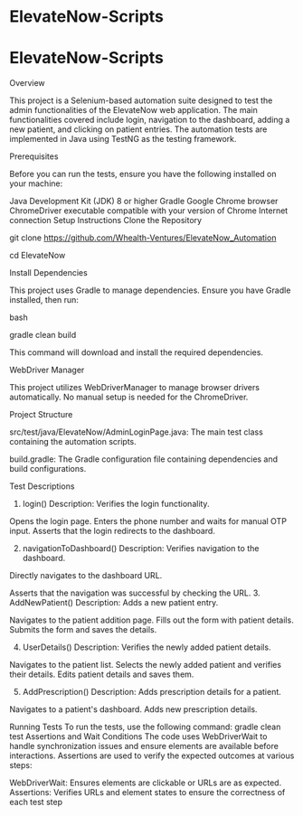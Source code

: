 # ElevateNow-Scripts
# ElevateNow-Scripts



Overview


This project is a Selenium-based automation suite designed to test the admin functionalities of the ElevateNow web application. The main functionalities covered include login, navigation to the dashboard, adding a new patient, and clicking on patient entries. The automation tests are implemented in Java using TestNG as the testing framework.



Prerequisites

Before you can run the tests, ensure you have the following installed on your machine:

Java Development Kit (JDK) 8 or higher
Gradle
Google Chrome browser
ChromeDriver executable compatible with your version of Chrome
Internet connection
Setup Instructions
Clone the Repository

git clone https://github.com/Whealth-Ventures/ElevateNow_Automation

cd ElevateNow

Install Dependencies

This project uses Gradle to manage dependencies. Ensure you have Gradle installed, then run:

bash

gradle clean build

This command will download and install the required dependencies.

WebDriver Manager

This project utilizes WebDriverManager to manage browser drivers automatically. No manual setup is needed for the ChromeDriver.

Project Structure

src/test/java/ElevateNow/AdminLoginPage.java: The main test class containing the automation scripts.

build.gradle: The Gradle configuration file containing dependencies and build configurations.

Test Descriptions
1. login()
Description: Verifies the login functionality.

Opens the login page.
Enters the phone number and waits for manual OTP input.
Asserts that the login redirects to the dashboard.


2. navigationToDashboard()
Description: Verifies navigation to the dashboard.

Directly navigates to the dashboard URL.


Asserts that the navigation was successful by checking the URL.
3. AddNewPatient()
Description: Adds a new patient entry.

Navigates to the patient addition page.
Fills out the form with patient details.
Submits the form and saves the details.

4. UserDetails()
Description: Verifies the newly added patient details.

Navigates to the patient list.
Selects the newly added patient and verifies their details.
Edits patient details and saves them.

5. AddPrescription()
Description: Adds prescription details for a patient.

Navigates to a patient's dashboard.
Adds new prescription details.


Running Tests
To run the tests, use the following command:
gradle clean test
Assertions and Wait Conditions
The code uses WebDriverWait to handle synchronization issues and ensure elements are available before interactions. Assertions are used to verify the expected outcomes at various steps:

WebDriverWait: Ensures elements are clickable or URLs are as expected.
Assertions: Verifies URLs and element states to ensure the correctness of each test step

